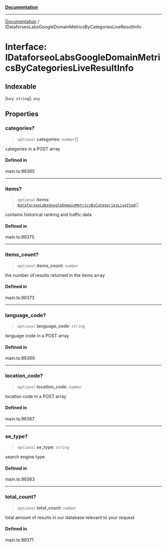 [**Documentation**](../README.md)

***

[Documentation](../README.md) / IDataforseoLabsGoogleDomainMetricsByCategoriesLiveResultInfo

# Interface: IDataforseoLabsGoogleDomainMetricsByCategoriesLiveResultInfo

## Indexable

 \[`key`: `string`\]: `any`

## Properties

### categories?

> `optional` **categories**: `number`[]

categories in a POST array

#### Defined in

main.ts:99365

***

### items?

> `optional` **items**: [`DataforseoLabsGoogleDomainMetricsByCategoriesLiveItem`](../classes/DataforseoLabsGoogleDomainMetricsByCategoriesLiveItem.md)[]

contains historical ranking and traffic data

#### Defined in

main.ts:99375

***

### items\_count?

> `optional` **items\_count**: `number`

the number of results returned in the items array

#### Defined in

main.ts:99373

***

### language\_code?

> `optional` **language\_code**: `string`

language code in a POST array

#### Defined in

main.ts:99369

***

### location\_code?

> `optional` **location\_code**: `number`

location code in a POST array

#### Defined in

main.ts:99367

***

### se\_type?

> `optional` **se\_type**: `string`

search engine type

#### Defined in

main.ts:99363

***

### total\_count?

> `optional` **total\_count**: `number`

total amount of results in our database relevant to your request

#### Defined in

main.ts:99371
